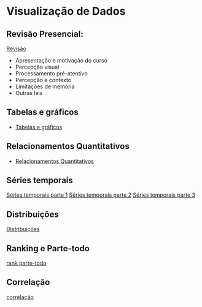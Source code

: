 # Visualização de Dados

## Revisão Presencial:

[Revisão](Resumo_presencial.md)

- Apresentação e motivação do curso
- Percepção visual
- Processamento pré-atentivo
- Percepção e contexto
- Limitações de memória
- Outras leis

## Tabelas e gráficos

- [Tabelas e gráficos](tabelas_e_gráficos.md)

## Relacionamentos Quantitativos

- [Relacionamentos Quantitativos](relacionamentos_quantitativos.md)

## Séries temporais

[Séries temporais parte 1](Series_temporais_01.md)
[Séries temporais parte 2](Series_temporais_02.md)
[Séries temporais parte 3](Series_temporais_03.md)

## Distribuições

[Distribuições](distribuicoes.md)

## Ranking e Parte-todo

[rank parte-todo](ranking-partetodo.md)

## Correlação

[correlação](correlacao.md)